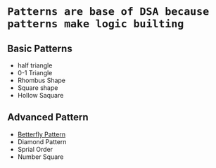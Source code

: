 # `Patterns are base of DSA because patterns make logic builting`

## Basic Patterns
- half triangle
- 0-1 Triangle
- Rhombus Shape
- Square shape
- Hollow Saquare

## Advanced Pattern 
- [Betterfly Pattern](https://github.com/ji-kapil/DSA-Questions/blob/main/Basic-Logic/Patterns/Betterfly.java)
- Diamond Pattern
- Sprial Order
- Number Square